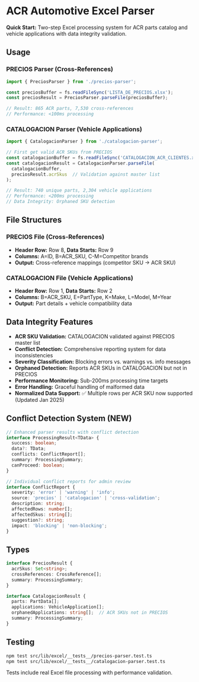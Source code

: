 # ACR Automotive Excel Parser

**Quick Start:** Two-step Excel processing system for ACR parts catalog and vehicle applications with data integrity validation.

## Usage

### PRECIOS Parser (Cross-References)
```typescript
import { PreciosParser } from './precios-parser';

const preciosBuffer = fs.readFileSync('LISTA_DE_PRECIOS.xlsx');
const preciosResult = PreciosParser.parseFile(preciosBuffer);

// Result: 865 ACR parts, 7,530 cross-references
// Performance: <100ms processing
```

### CATALOGACION Parser (Vehicle Applications)
```typescript
import { CatalogacionParser } from './catalogacion-parser';

// First get valid ACR SKUs from PRECIOS
const catalogacionBuffer = fs.readFileSync('CATALOGACION_ACR_CLIENTES.xlsx');
const catalogacionResult = CatalogacionParser.parseFile(
  catalogacionBuffer, 
  preciosResult.acrSkus  // Validation against master list
);

// Result: 740 unique parts, 2,304 vehicle applications
// Performance: <200ms processing
// Data Integrity: Orphaned SKU detection
```

## File Structures

### PRECIOS File (Cross-References)
- **Header Row:** Row 8, **Data Starts:** Row 9
- **Columns:** A=ID, B=ACR_SKU, C-M=Competitor brands
- **Output:** Cross-reference mappings (competitor SKU → ACR SKU)

### CATALOGACION File (Vehicle Applications)  
- **Header Row:** Row 1, **Data Starts:** Row 2
- **Columns:** B=ACR_SKU, E=PartType, K=Make, L=Model, M=Year
- **Output:** Part details + vehicle compatibility data

## Data Integrity Features

- **ACR SKU Validation:** CATALOGACION validated against PRECIOS master list
- **Conflict Detection:** Comprehensive reporting system for data inconsistencies
- **Severity Classification:** Blocking errors vs. warnings vs. info messages
- **Orphaned Detection:** Reports ACR SKUs in CATALOGACION but not in PRECIOS
- **Performance Monitoring:** Sub-200ms processing time targets
- **Error Handling:** Graceful handling of malformed data
- **Normalized Data Support:** ✅ Multiple rows per ACR SKU now supported (Updated Jan 2025)

## Conflict Detection System (NEW)

```typescript
// Enhanced parser results with conflict detection
interface ProcessingResult<TData> {
  success: boolean;
  data?: TData;
  conflicts: ConflictReport[];
  summary: ProcessingSummary;
  canProceed: boolean;
}

// Individual conflict reports for admin review
interface ConflictReport {
  severity: 'error' | 'warning' | 'info';
  source: 'precios' | 'catalogacion' | 'cross-validation';
  description: string;
  affectedRows: number[];
  affectedSkus: string[];
  suggestion?: string;
  impact: 'blocking' | 'non-blocking';
}
```

## Types

```typescript
interface PreciosResult {
  acrSkus: Set<string>;
  crossReferences: CrossReference[];
  summary: ProcessingSummary;
}

interface CatalogacionResult {
  parts: PartData[];
  applications: VehicleApplication[];
  orphanedApplications: string[];  // ACR SKUs not in PRECIOS
  summary: ProcessingSummary;
}
```

## Testing

```bash
npm test src/lib/excel/__tests__/precios-parser.test.ts
npm test src/lib/excel/__tests__/catalogacion-parser.test.ts
```

Tests include real Excel file processing with performance validation.